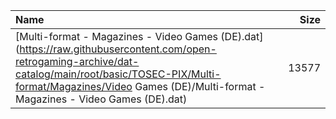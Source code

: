 |Name|Size|
|:---|---:|
|[Multi-format - Magazines - Video Games (DE).dat](https://raw.githubusercontent.com/open-retrogaming-archive/dat-catalog/main/root/basic/TOSEC-PIX/Multi-format/Magazines/Video Games (DE)/Multi-format - Magazines - Video Games (DE).dat)|13577|
